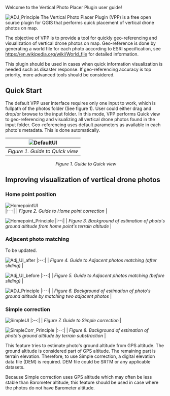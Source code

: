 <style>
img[src*='#center'] { 
    display: block;
    margin: auto;
}
</style>

Welcome to the Vertical Photo Placer Plugin user guide!

![ADJ_Principle](https://github.com/verticalphotoplacer/VerticalPhotoPlacerPlugin/blob/master/icon/app_smaller.png?raw=true) The Vertical Photo Placer Plugin (VPP) is a free open source plugin for QGIS that performs quick placement of vertical drone photos on map.

The objective of VPP is to provide a tool for quickly geo-referencing and visualization of vertical drone photos on map. Geo-reference is done by generating a world file for each photo according to ESRI specification, see https://en.wikipedia.org/wiki/World_file for detailed information.

This plugin should be used in cases when quick information visualization is needed such as disaster response. If geo-referencing accuracy is top priority, more advanced tools should be considered.

## Quick Start
The default VPP user interface requires only one input to work, which is fullpath of the photos folder (See figure 1). User could either drag and drop/or browse to the input folder. In this mode, VPP performs Quick view to geo-referencing and visualizing all vertical drone photos found in the input folder. Geo-referencing uses default parameters as available in each photo's metadata. This is done automatically.  

|![DefaultUI](https://github.com/verticalphotoplacer/VerticalPhotoPlacerPlugin/blob/master/docs/DefaultUI.PNG?raw=true)|
|:--:| 
| *Figure 1. Guide to Quick view* |

<p align="center">
  <img src="https://github.com/verticalphotoplacer/VerticalPhotoPlacerPlugin/blob/master/docs/DefaultUI.PNG?raw=true" alt>
  <em>Figure 1. Guide to Quick view</em>
</p>

## Improving visualization of vertical drone photos


### Home point position
![HomepointUI](https://github.com/verticalphotoplacer/VerticalPhotoPlacerPlugin/blob/master/docs/HomepointUI.PNG?raw=true#center)
|:--:| 
| *Figure 2. Guide to Home point correction* |

![Homepoint_Principle](https://github.com/verticalphotoplacer/VerticalPhotoPlacerPlugin/blob/master/docs/homepoint_principle.png?raw=true)
|:--:| 
| *Figure 3. Background of estimation of photo's ground altitude from home point's terrain altitude* |

### Adjacent photo matching
To be updated.

![Adj_UI_after](https://github.com/verticalphotoplacer/VerticalPhotoPlacerPlugin/blob/master/docs/Adj_UI_after.PNG?raw=true)
|:--:| 
| *Figure 4. Guide to Adjacent photos matching (after sliding)* |

![Adj_UI_before](https://github.com/verticalphotoplacer/VerticalPhotoPlacerPlugin/blob/master/docs/Adj_UI_before.PNG?raw=true)
|:--:| 
| *Figure 5. Guide to Adjacent photos matching (before sliding)* |

![ADJ_Principle](https://github.com/verticalphotoplacer/VerticalPhotoPlacerPlugin/blob/master/docs/adj_principle.png?raw=true)
|:--:| 
| *Figure 6. Background of estimation of photo's ground altitude by matching two adjacent photos* |

### Simple correction

![SimpleUI](https://github.com/verticalphotoplacer/VerticalPhotoPlacerPlugin/blob/master/docs/SimpleUI.PNG?raw=true)
|:--:| 
| *Figure 7. Guide to Simple correction* |

![SimpleCorr_Principle](https://github.com/verticalphotoplacer/VerticalPhotoPlacerPlugin/blob/master/docs/simplecorr_principle.png?raw=true)
|:--:| 
| *Figure 8. Background of estimation of photo's ground altitude by terrain substraction* |

This feature tries to estimate photo's ground altitude from GPS altitude. The ground altitude is considered part of GPS altitude. The remaining part is terrain elevation. Therefore, to use Simple correction, a digital elevation data file (DEM) is required. DEM file could be SRTM or any applicable datasets. 

Because Simple correction uses GPS altitude which may often be less stable than Barometer altitude, this feature should be used in case where the photos do not have Barometer altitude. 
